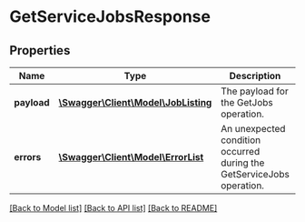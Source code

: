 # GetServiceJobsResponse

## Properties
Name | Type | Description | Notes
------------ | ------------- | ------------- | -------------
**payload** | [**\Swagger\Client\Model\JobListing**](JobListing.md) | The payload for the GetJobs operation. | [optional] 
**errors** | [**\Swagger\Client\Model\ErrorList**](ErrorList.md) | An unexpected condition occurred during the GetServiceJobs operation. | [optional] 

[[Back to Model list]](../README.md#documentation-for-models) [[Back to API list]](../README.md#documentation-for-api-endpoints) [[Back to README]](../README.md)


